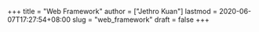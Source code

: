 +++
title = "Web Framework"
author = ["Jethro Kuan"]
lastmod = 2020-06-07T17:27:54+08:00
slug = "web_framework"
draft = false
+++

